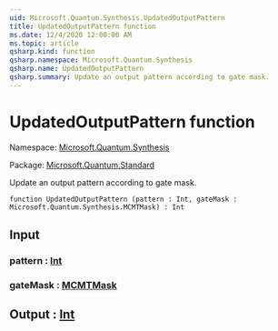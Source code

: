 ```yaml
---
uid: Microsoft.Quantum.Synthesis.UpdatedOutputPattern
title: UpdatedOutputPattern function
ms.date: 12/4/2020 12:00:00 AM
ms.topic: article
qsharp.kind: function
qsharp.namespace: Microsoft.Quantum.Synthesis
qsharp.name: UpdatedOutputPattern
qsharp.summary: Update an output pattern according to gate mask.
---
```


# UpdatedOutputPattern function

Namespace: [Microsoft.Quantum.Synthesis](xref:Microsoft.Quantum.Synthesis)

Package: [Microsoft.Quantum.Standard](https://nuget.org/packages/Microsoft.Quantum.Standard)


Update an output pattern according to gate mask.

```qsharp
function UpdatedOutputPattern (pattern : Int, gateMask : Microsoft.Quantum.Synthesis.MCMTMask) : Int
```


## Input

### pattern : [Int](xref:microsoft.quantum.lang-ref.int)




### gateMask : [MCMTMask](xref:Microsoft.Quantum.Synthesis.MCMTMask)





## Output : [Int](xref:microsoft.quantum.lang-ref.int)

